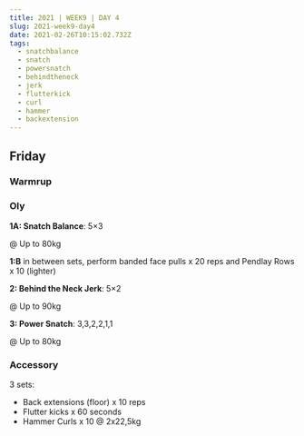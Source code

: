 ```yaml
---
title: 2021 | WEEK9 | DAY 4
slug: 2021-week9-day4
date: 2021-02-26T10:15:02.732Z
tags:
  - snatchbalance
  - snatch
  - powersnatch
  - behindtheneck
  - jerk
  - flutterkick
  - curl
  - hammer
  - backextension
---
```

## Friday

### Warmrup

### Oly

**1A: Snatch Balance**: 5×3

@ Up to 80kg

**1:B** in between sets, perform banded face pulls x 20 reps and Pendlay Rows x 10 (lighter)

**2: Behind the Neck Jerk**: 5×2

@ Up to 90kg

**3: Power Snatch**: 3,3,2,2,1,1

@ Up to 80kg

### Accessory

3 sets:

* Back extensions (floor) x 10 reps
* Flutter kicks x 60 seconds
* Hammer Curls x 10 @ 2x22,5kg